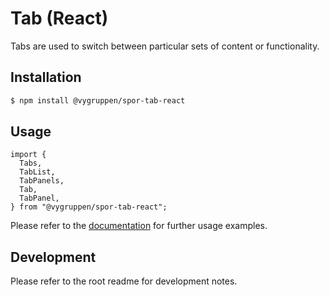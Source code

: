 # Tab (React)

Tabs are used to switch between particular sets of content or functionality.

## Installation

```bash
$ npm install @vygruppen/spor-tab-react
```

## Usage

```tsx
import {
  Tabs,
  TabList,
  TabPanels,
  Tab,
  TabPanel,
} from "@vygruppen/spor-tab-react";
```

Please refer to the [documentation](https://spor.vy.no/komponenter/tabs) for further usage examples.

## Development

Please refer to the root readme for development notes.
